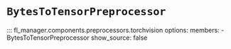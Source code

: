 # `BytesToTensorPreprocessor`

::: fl_manager.components.preprocessors.torchvision
    options:
      members:
      - BytesToTensorPreprocessor
      show_source: false
